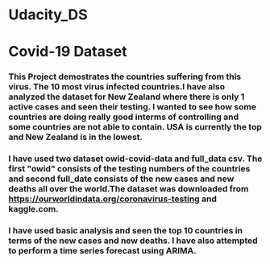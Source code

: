 # Udacity_DS

# Covid-19 Dataset

### This Project demostrates the countries suffering from this virus. The 10 most virus infected countries.I have also analyzed the dataset for New Zealand where there is only 1 active cases and seen their testing. I wanted to see how some countries are doing really good interms of controlling and some countries are not able to contain. USA is currently the top and New Zealand is in the lowest.

### I have used two dataset owid-covid-data and full_data csv. The first "owid" consists of the testing numbers of the countries and second full_date consists of the new cases and new deaths all over the world.The dataset was downloaded from https://ourworldindata.org/coronavirus-testing and kaggle.com. 

### I have used basic analysis and seen the top 10 countries in terms of the new cases and new deaths. I have also attempted to perform a time series forecast using ARIMA. 
